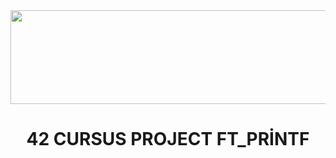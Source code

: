 <img src="https://i.imgur.com/TvlDmPS.png" width="1500" height="150">
<div align="center">
  <h1>42 CURSUS PROJECT FT_PRİNTF </h1>
</div>
